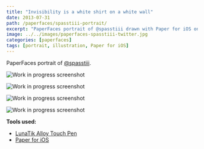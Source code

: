 ```yaml
---
title: "Invisibility is a white shirt on a white wall"
date: 2013-07-31
path: /paperfaces/spasstiii-portrait/
excerpt: "PaperFaces portrait of @spasstiii drawn with Paper for iOS on an iPad."
image: ../../images/paperfaces-spasstiii-twitter.jpg
categories: [paperfaces]
tags: [portrait, illustration, Paper for iOS]
---
```


PaperFaces portrait of [@spasstiii](https://twitter.com/spasstiii).

![Work in progress screenshot](../../images/paperfaces-spasstiii-process-1-lg.jpg)

![Work in progress screenshot](../../images/paperfaces-spasstiii-process-2-lg.jpg)

![Work in progress screenshot](../../images/paperfaces-spasstiii-process-3-lg.jpg)

![Work in progress screenshot](../../images/paperfaces-spasstiii-process-4-lg.jpg)

**Tools used:**

- [LunaTik Alloy Touch Pen](https://www.amazon.com/gp/product/B00821TR7G/ref=as_li_ss_tl?ie=UTF8&tag=mademist-20&linkCode=as2&camp=1789&creative=390957&creativeASIN=B00821TR7G)
- [Paper for iOS](https://paper.bywetransfer.com/)
